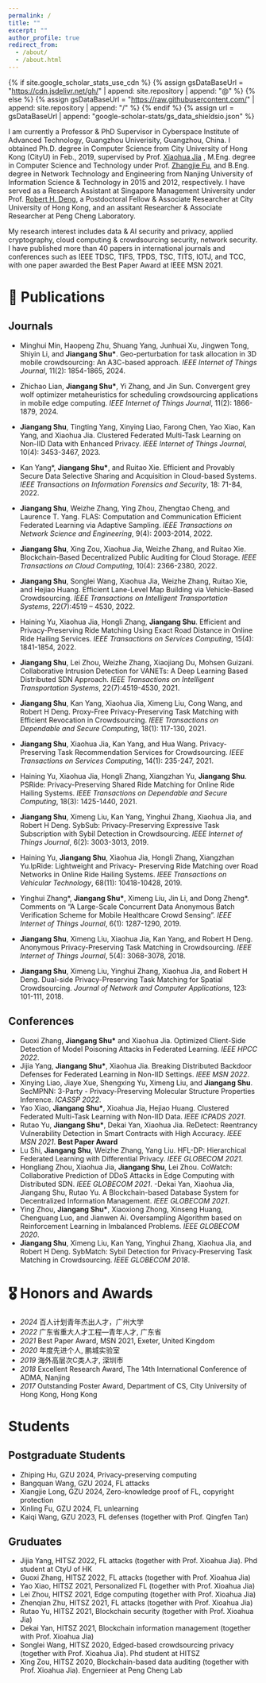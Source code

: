 ```yaml
---
permalink: /
title: ""
excerpt: ""
author_profile: true
redirect_from: 
  - /about/
  - /about.html
---
```


{% if site.google_scholar_stats_use_cdn %}
{% assign gsDataBaseUrl = "https://cdn.jsdelivr.net/gh/" | append: site.repository | append: "@" %}
{% else %}
{% assign gsDataBaseUrl = "https://raw.githubusercontent.com/" | append: site.repository | append: "/" %}
{% endif %}
{% assign url = gsDataBaseUrl | append: "google-scholar-stats/gs_data_shieldsio.json" %}

<span class='anchor' id='about-me'></span>

I am currently a Professor & PhD Supervisor in Cyberspace Institute of Advanced Technology, Guangzhou Univerisity, Guangzhou, China. I obtained Ph.D. degree in Computer Science from City University of Hong Kong (CityU) in Feb., 2019, supervised by Prof. <a href='https://www.cs.cityu.edu.hk/~jia/'>Xiaohua Jia</a> , M.Eng. degree in Computer Science and Technology under Prof. <a href='https://faculty.nuist.edu.cn/zhangjiefu/zh_CN/index.htm'>Zhangjie Fu</a>, and B.Eng. degree in Network Technology and Engineering from Nanjing University of Information Science & Technology in 2015 and 2012, respectively. I have served as a Research Assistant at Singapore Management University under Prof. <a href='http://www.mysmu.edu/faculty/robertdeng/'>Robert H. Deng</a>, a Postdoctoral Fellow & Associate Researcher at City University of Hong Kong, and an assitant Researcher & Associate Researcher at Peng Cheng Laboratory.


My research interest includes data & AI security and privacy, applied cryptography, cloud computing & crowdsourcing security, network security. I have published more than 40 papers in international journals and conferences such as IEEE TDSC, TIFS, TPDS, TSC, TITS, IOTJ, and TCC, with one paper awarded the Best Paper Award at IEEE MSN 2021.

<!--
# 🔥 News
- *2022.02*: &nbsp;🎉🎉 Lorem ipsum dolor sit amet, consectetur adipiscing elit. Vivamus ornare aliquet ipsum, ac tempus justo dapibus sit amet. 
- *2022.02*: &nbsp;🎉🎉 Lorem ipsum dolor sit amet, consectetur adipiscing elit. Vivamus ornare aliquet ipsum, ac tempus justo dapibus sit amet. 
-->

# 📝 Publications 
## Journals ##
- Minghui Min, Haopeng Zhu, Shuang Yang, Junhuai Xu, Jingwen Tong, Shiyin Li, and 
**Jiangang Shu\***. Geo-perturbation for task allocation in 3D mobile crowdsourcing: 
An A3C-based approach. *IEEE Internet of Things Journal*, 11(2): 1854-1865, 2024.

- Zhichao Lian, **Jiangang Shu\***, Yi Zhang, and Jin Sun. Convergent grey wolf 
optimizer metaheuristics for scheduling crowdsourcing applications in mobile edge 
computing. *IEEE Internet of Things Journal*, 11(2): 1866-1879, 2024.

- **Jiangang Shu**, Tingting Yang, Xinying Liao, Farong Chen, Yao Xiao, Kan Yang, and Xiaohua Jia. Clustered Federated Multi-Task Learning on Non-IID Data with Enhanced Privacy. *IEEE Internet of Things Journal*, 10(4): 3453-3467, 2023.

- Kan Yang\*, **Jiangang Shu\***, and Ruitao Xie. Efficient and Provably Secure Data Selective Sharing and Acquisition in Cloud-based Systems. *IEEE Transactions on Information Forensics and Security*, 18: 71-84, 2022.


- **Jiangang Shu**, Weizhe Zhang, Ying Zhou, Zhengtao Cheng, and Laurence T. Yang. FLAS: Computation and Communication Efficient Federated Learning via Adaptive Sampling. *IEEE Transactions on Network Science and Engineering*, 9(4): 2003-2014, 2022.

- **Jiangang Shu**, Xing Zou, Xiaohua Jia, Weizhe Zhang, and Ruitao Xie. Blockchain-Based Decentralized  Public Auditing for Cloud Storage. *IEEE Transactions on Cloud Computing*, 10(4): 2366-2380, 2022.

- **Jiangang Shu**, Songlei Wang, Xiaohua Jia, Weizhe Zhang, Ruitao Xie, and Hejiao Huang. Efficient Lane-Level Map Building via Vehicle-Based Crowdsourcing. *IEEE Transactions on Intelligent Transportation Systems*, 22(7):4519 – 4530, 2022. 

- Haining Yu, Xiaohua Jia, Hongli Zhang, **Jiangang Shu**. Efficient and Privacy-Preserving Ride Matching Using Exact Road Distance in Online Ride Hailing Services. *IEEE Transactions on Services Computing*, 15(4): 1841-1854, 2022.

- **Jiangang Shu**, Lei Zhou, Weizhe Zhang, Xiaojiang Du, Mohsen Guizani. Collaborative Intrusion Detection for VANETs: A Deep Learning Based Distributed SDN Approach. *IEEE Transactions on Intelligent Transportation Systems*, 22(7):4519-4530, 2021. 

- **Jiangang Shu**, Kan Yang, Xiaohua Jia, Ximeng Liu, Cong Wang, and Robert H Deng. Proxy-Free Privacy-Preserving Task Matching with Efficient Revocation in Crowdsourcing. *IEEE Transactions on Dependable and Secure Computing*, 18(1): 117-130, 2021.

- **Jiangang Shu**, Xiaohua Jia, Kan Yang, and Hua Wang. Privacy-Preserving Task Recommendation Services for Crowdsourcing. *IEEE Transactions on Services Computing*, 14(1): 235-247, 2021.

- Haining Yu, Xiaohua Jia, Hongli Zhang, Xiangzhan Yu, **Jiangang Shu**. PSRide: Privacy-Preserving Shared Ride Matching for Online Ride Hailing Systems. *IEEE Transactions on Dependable and Secure Computing*, 18(3): 1425-1440, 2021.

- **Jiangang Shu**, Ximeng Liu, Kan Yang, Yinghui Zhang, Xiaohua Jia, and Robert H Deng. SybSub: Privacy-Preserving Expressive Task Subscription with Sybil Detection in Crowdsourcing. *IEEE Internet of Things Journal*, 6(2): 3003-3013, 2019. 

- Haining Yu, **Jiangang Shu**, Xiaohua Jia, Hongli Zhang, Xiangzhan Yu.lpRide: Lightweight and Privacy- Preserving Ride Matching over Road Networks in Online Ride Hailing Systems. *IEEE Transactions on Vehicular Technology*, 68(11): 10418-10428, 2019.

- Yinghui Zhang\*, **Jiangang Shu\***, Ximeng Liu, Jin Li, and Dong Zheng\*. Comments on “A Large-Scale Concurrent Data Anonymous Batch Verification Scheme for Mobile Healthcare Crowd Sensing”. *IEEE Internet of Things Journal*, 6(1): 1287-1290, 2019.

- **Jiangang Shu**, Ximeng Liu, Xiaohua Jia, Kan Yang, and Robert H Deng. Anonymous Privacy-Preserving Task Matching in Crowdsourcing. *IEEE Internet of Things Journal*, 5(4): 3068-3078, 2018.

- **Jiangang Shu**, Ximeng Liu, Yinghui Zhang, Xiaohua Jia, and Robert H Deng. Dual-side Privacy-Preserving Task Matching for Spatial Crowdsourcing. *Journal of Network and Computer Applications*, 123: 101-111, 2018.



## Conferences ##

- Guoxi Zhang, **Jiangang Shu\*** and Xiaohua Jia. Optimized Client-Side Detection of Model Poisoning Attacks in Federated Learning. *IEEE HPCC 2022*.
- Jijia Yang, **Jiangang Shu\***, Xiaohua Jia. Breaking Distributed Backdoor Defenses for Federated Learning in Non-IID Settings. *IEEE MSN 2022*. 
- Xinying Liao, Jiaye Xue, Shengxing Yu, Ximeng Liu, and **Jiangang Shu**. SecMPNN: 3-Party - Privacy-Preserving Molecular Structure Properties Inference. *ICASSP 2022*. 
- Yao Xiao, **Jiangang Shu\***, Xioahua Jia, Hejiao Huang. Clustered Federated Multi-Task Learning with Non-IID Data. *IEEE ICPADS 2021*. 
- Rutao Yu, **Jiangang Shu\***, Dekai Yan, Xiaohua Jia. ReDetect: Reentrancy Vulnerability Detection in Smart Contracts with High Accuracy. *IEEE MSN 2021*. **Best Paper Award**
- Lu Shi, **Jiangang Shu**, Weizhe Zhang, Yang Liu. HFL-DP: Hierarchical Federated Learning with Differential Privacy. *IEEE GLOBECOM 2021*.
- Hongliang Zhou, Xiaohua Jia, **Jiangang Shu**, Lei Zhou. CoWatch: Collaborative Prediction of DDoS Attacks in Edge Computing with Distributed SDN. *IEEE GLOBECOM 2021*. 
-Dekai Yan, Xiaohua Jia, Jiangang Shu, Rutao Yu. A Blockchain-based Database System for Decentralized Information Management. *IEEE GLOBECOM 2021*. 
- Ying Zhou, **Jiangang Shu\***, Xiaoxiong Zhong, Xinseng Huang, Chenguang Luo, and Jianwen Ai. Oversampling Algorithm based on Reinforcement Learning in Imbalanced Problems. *IEEE GLOBECOM 2020*.  
- **Jiangang Shu**, Ximeng Liu, Kan Yang, Yinghui Zhang, Xiaohua Jia, and Robert H Deng. SybMatch: Sybil Detection for Privacy-Preserving Task Matching in Crowdsourcing. *IEEE GLOBECOM 2018*. 

# 🎖 Honors and Awards
- *2024* 百人计划青年杰出人才，广州大学
- *2022* 广东省重大人才工程—青年人才, 广东省
- *2021* Best Paper Award, MSN 2021, Exeter, United Kingdom
- *2020* 年度先进个人, 鹏城实验室
- *2019* 海外高层次C类人才, 深圳市
- *2018* Excellent Research Award, The 14th International Conference of ADMA, Nanjing
- *2017* Outstanding Poster Award, Department of CS, City University of Hong Kong, Hong Kong

<!--
# 📖 Educations
- *2012.06 - 2015.06 (now)*, Lorem ipsum dolor sit amet, consectetur adipiscing elit. Vivamus ornare aliquet ipsum, ac tempus justo dapibus sit amet. 
- *2008.09 - 2012.06*, , consectetur adipiscing elit. Vivamus ornare aliquet ipsum, ac tempus justo dapibus sit amet. 
-->

<!--
# 💬 Invited Talks
- *2021.06*, Lorem ipsum dolor sit amet, consectetur adipiscing elit. Vivamus ornare aliquet ipsum, ac tempus justo dapibus sit amet. 
- *2021.03*, Lorem ipsum dolor sit amet, consectetur adipiscing elit. Vivamus ornare aliquet ipsum, ac tempus justo dapibus sit amet.  \| [\[video\]](https://github.com/)
-->

<!--
# 💻 Internships
- *2019.05 - 2020.02*, [Lorem](https://github.com/), China.
-->

# Students 

## Postgraduate Students ##
- Zhiping Hu, GZU 2024, Privacy-preserving computing
- Bangquan Wang, GZU 2024, FL attacks
- Xiangjie Long, GZU 2024, Zero-knowledge proof of FL, copyright protection
- Xinling Fu, GZU 2024, FL unlearning
- Kaiqi Wang, GZU 2023, FL defenses (together with Prof. Qingfen Tan)

## Gruduates ##
- Jijia Yang, HITSZ 2022, FL attacks (together with Prof. Xioahua Jia). Phd student at CtyU of HK
- Guoxi Zhang, HITSZ 2022, FL attacks (together with Prof. Xioahua Jia)
- Yao Xiao, HITSZ 2021, Personalized FL (together with Prof. Xioahua Jia) 
- Lei Zhou, HITSZ 2021, Edge computing (together with Prof. Xioahua Jia)
- Zhenqian Zhu, HITSZ 2021, FL attacks (together with Prof. Xioahua Jia)
- Rutao Yu, HITSZ 2021, Blockchain security (together with Prof. Xioahua Jia)
- Dekai Yan, HITSZ 2021, Blockchain information management (together with Prof. Xioahua Jia)
- Songlei Wang, HITSZ 2020, Edged-based crowdsourcing privacy (together with Prof. Xioahua Jia). Phd student at HITSZ
- Xing Zou, HITSZ 2020, Blockchain-based data auditing (together with Prof. Xioahua Jia). Engernieer at Peng Cheng Lab